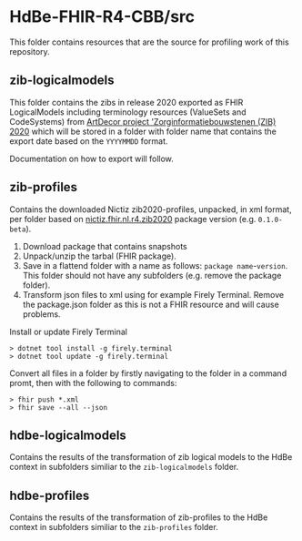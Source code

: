 # HdBe-FHIR-R4-CBB/src
This folder contains resources that are the source for profiling work of this repository.

## zib-logicalmodels
This folder contains the zibs in release 2020 exported as FHIR LogicalModels including terminology resources (ValueSets and CodeSystems) from [ArtDecor project 'Zorginformatiebouwstenen (ZIB) 2020](https://decor.nictiz.nl/decor/services/ProjectIndex?prefix=zib2020bbr-&format=html&language=&ui=nl-NL) which will be stored in a folder with folder name that contains the export date based on the `YYYYMMDD` format.

Documentation on how to export will follow. 

## zib-profiles
Contains the downloaded Nictiz zib2020-profiles, unpacked, in xml format, per folder based on [nictiz.fhir.nl.r4.zib2020](https://simplifier.net/packages/nictiz.fhir.nl.r4.zib2020) package version (e.g. `0.1.0-beta`).

1. Download package that contains snapshots
2. Unpack/unzip the tarbal (FHIR package). 
3. Save in a flattend folder with a name as follows: `package name`-`version`. This folder should not have any subfolders (e.g. remove the package folder). 
4. Transform json files to xml using for example Firely Terminal. Remove the package.json folder as this is not a FHIR resource and will cause problems.

Install or update Firely Terminal
```
> dotnet tool install -g firely.terminal
> dotnet tool update -g firely.terminal
```
Convert all files in a folder by firstly navigating to the folder in a command promt, then with the following to commands:
```
> fhir push *.xml
> fhir save --all --json
```

## hdbe-logicalmodels
Contains the results of the transformation of zib logical models to the HdBe context in subfolders similiar to the `zib-logicalmodels` folder. 

## hdbe-profiles
Contains the results of the transformation of zib-profiles to the HdBe context in subfolders similiar to the `zib-profiles` folder.
